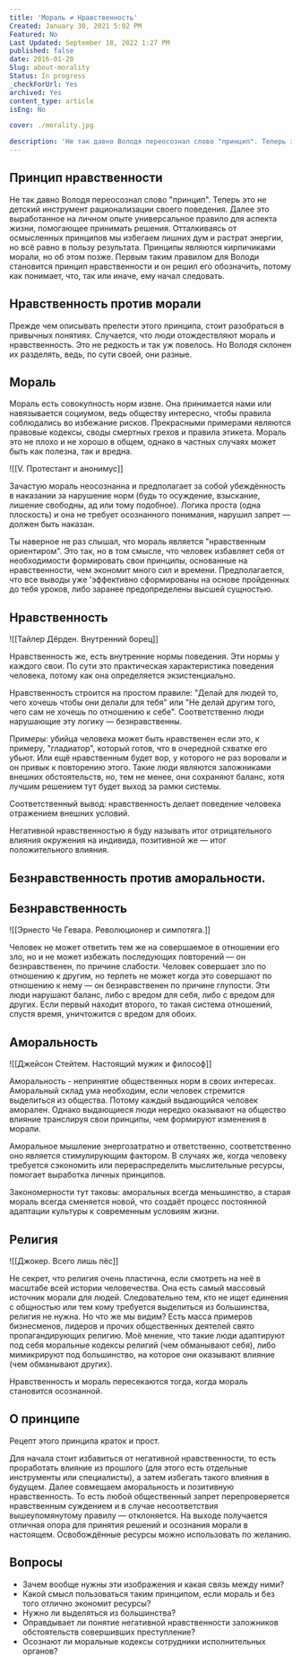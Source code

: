 ```yaml
---
title: 'Мораль ≠ Нравственность'
Created: January 30, 2021 5:02 PM
Featured: No
Last Updated: September 18, 2022 1:27 PM
published: false
date: 2016-01-20
Slug: about-morality
Status: In progress
_checkForUrl: Yes
archived: Yes
content_type: article
isEng: No

cover: ./morality.jpg

description: 'Не так давно Володя переосознал слово "принцип". Теперь это не детский инструмент рационализации своего поведения. Далее это выработанное на личном опыте универсальное правило для аспекта жизни, помогающее принимать решения. Отталкиваясь от осмысленных принципов мы избегаем лишних дум и растрат энергии, но всё равно в пользу результата. Принципы являются кирпичиками морали, но об этом позже. Первым таким правилом для Володи становится принцип нравственности и он решил его обозначить, потому как понимает, что, так или иначе, ему начал следовать.'
---
```


## Принцип нравственности

Не так давно Володя переосознал слово "принцип". Теперь это не детский инструмент рационализации своего поведения. Далее это выработанное на личном опыте универсальное правило для аспекта жизни, помогающее принимать решения. Отталкиваясь от осмысленных принципов мы избегаем лишних дум и растрат энергии, но всё равно в пользу результата. Принципы являются кирпичиками морали, но об этом позже. Первым таким правилом для Володи становится принцип нравственности и он решил его обозначить, потому как понимает, что, так или иначе, ему начал следовать.

## Нравственность против морали

Прежде чем описывать прелести этого принципа, стоит разобраться в привычных понятиях. Случается, что люди отождествляют мораль и нравственность. Это не редкость и так уж повелось. Но Володя склонен их разделять, ведь, по сути своей, они разные.

## Мораль

Мораль есть совокупность норм извне. Она принимается нами или навязывается социумом, ведь обществу интересно, чтобы правила соблюдались во избежание рисков. Прекрасными примерами являются правовые кодексы, своды смертных грехов и правила этикета. Мораль это не плохо и не хорошо в общем, однако в частных случаях может быть как полезна, так и вредна.

![[V. Протестант и анонимус]]

Зачастую мораль неосознанна и предполагает за собой убеждённость в наказании за нарушение норм (будь то осуждение, взыскание, лишение свободны, ад или тому подобное). Логика проста (одна плоскость) и она не требует осознанного понимания, нарушил запрет — должен быть наказан.

Ты наверное не раз слышал, что мораль является "нравственным ориентиром". Это так, но в том смысле, что человек избавляет себя от необходимости формировать свои принципы, основанные на нравственности, чем экономит много сил и времени. Предполагается, что все выводы уже 'эффективно сформированы на основе пройденных до тебя уроков, либо заранее предопределены высшей сущностью.

## Нравственность

![[Тайлер Дёрден. Внутренний борец]]

Нравственность же, есть внутренние нормы поведения. Эти нормы у каждого свои. По сути это практическая характеристика поведения человека, потому как она определяется экзистенциально.

Нравственность строится на простом правиле: "Делай для людей то, чего хочешь чтобы они делали для тебя" или "Не делай другим того, чего сам не хочешь по отношению к себе". Соответственно люди нарушающие эту логику — безнравственны.

Примеры: убийца человека может быть нравственен если это, к примеру, "гладиатор", который готов, что в очередной схватке его убьют. Или ещё нравственным будет вор, у которого не раз воровали и он привык к повторению этого. Такие люди являются заложниками внешних обстоятельств, но, тем не менее, они сохраняют баланс, хотя лучшим решением тут будет выход за рамки системы.

Соответственный вывод: нравственность делает поведение человека отражением внешних условий.

Негативной нравственностью я буду называть итог отрицательного влияния окружения на индивида, позитивной же — итог положительного влияния.

## Безнравственность против аморальности.

## Безнравственность

![[Эрнесто Че Гевара. Революционер и симпотяга.]]

Человек не может ответить тем же на совершаемое в отношении его зло, но и не может избежать последующих повторений — он безнравственен, по причине слабости. Человек совершает зло по отношению к другим, но терпеть не может когда это совершают по отношению к нему — он безнравственен по причине глупости. Эти люди нарушают баланс, либо с вредом для себя, либо с вредом для других. Если первый находит второго, то такая система отношений, спустя время, уничтожится с вредом для обоих.

## Аморальность

![[Джейсон Стейтем. Настоящий мужик и философ]]

Аморальность - непринятие общественных норм в своих интересах. Аморальный склад ума необходим, если человек стремится выделиться из общества. Потому каждый выдающийся человек аморален. Однако выдающиеся люди нередко оказывают на общество влияние транслируя свои принципы, чем формируют изменения в морали.

Аморальное мышление энергозатратно и ответственно, соответственно оно является стимулирующим фактором. В случаях же, когда человеку требуется сэкономить или перераспределить мыслительные ресурсы, помогает выработка личных принципов.

Закономерности тут таковы: аморальных всегда меньшинство, а старая мораль всегда сменяется новой, что создаёт процесс постоянной адаптации культуры к современным условиям жизни.

## Религия

![[Джокер. Всего лишь пёс]]

Не секрет, что религия очень пластична, если смотреть на неё в масштабе всей истории человечества. Она есть самый массовый источник морали для людей. Следовательно тем, кто не ищет единения с общностью или тем кому требуется выделиться из большинства, религия не нужна. Но что же мы видим? Есть масса примеров бизнесменов, лидеров и прочих общественных деятелей свято пропагандирующих религию. Моё мнение, что такие люди адаптируют под себя моральные кодексы религий (чем обманывают себя), либо мимикрируют под большинство, на которое они оказывают влияние (чем обманывают других).

Нравственность и мораль пересекаются тогда, когда мораль становится осознанной.

## О принципе

Рецепт этого принципа краток и прост.

Для начала стоит избавиться от негативной нравственности, то есть проработать влияние из прошлого (для этого есть отдельные инструменты или специалисты), а затем избегать такого влияния в будущем. Далее совмещаем аморальность и позитивную нравственность. То есть любой общественный запрет перепроверяется нравственным суждением и в случае несоответствия вышеупомянутому правилу — отклоняется. На выходе получается отличная опора для принятия решений и осознания морали в настоящем. Освобождённые ресурсы можно использовать по желанию.

## Вопросы

- Зачем вообще нужны эти изображения и какая связь между ними?
- Какой смысл пользоваться таким принципом, если мораль и без того отлично экономит ресурсы?
- Нужно ли выделяться из большинства?
- Оправдывает ли понятие негативной нравственности заложников обстоятельств совершивших преступление?
- Осознают ли моральные кодексы сотрудники исполнительных органов?